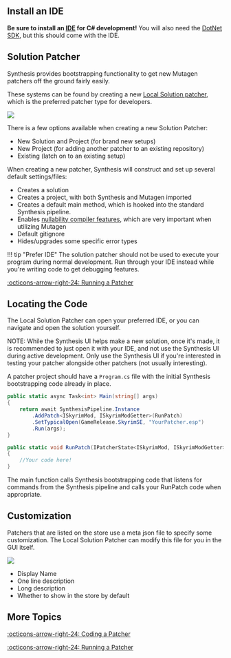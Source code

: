 ## Install an IDE
**Be sure to install an [IDE](https://visualstudio.microsoft.com/vs/community/) for C# development!** You will also need the [DotNet SDK](https://dotnet.microsoft.com/download), but this should come with the IDE.

## Solution Patcher
Synthesis provides bootstrapping functionality to get new Mutagen patchers off the ground fairly easily.

These systems can be found by creating a new [Local Solution patcher](Local-Solution.md), which is the preferred patcher type for developers.

![](https://i.imgur.com/06H1CRa.png)

There is a few options available when creating a new Solution Patcher:

- New Solution and Project (for brand new setups)
- New Project (for adding another patcher to an existing repository)
- Existing (latch on to an existing setup)

When creating a new patcher, Synthesis will construct and set up several default settings/files:

- Creates a solution
- Creates a project, with both Synthesis and Mutagen imported
- Creates a default main method, which is hooked into the standard Synthesis pipeline.
- Enables [nullability compiler features](https://github.com/Mutagen-Modding/Mutagen/wiki/Classes%2C-Interfaces%2C-and-Record-Presence#nullability-to-indicate-record-presence), which are very important when utilizing Mutagen
- Default gitignore
- Hides/upgrades some specific error types

!!! tip "Prefer IDE"
    The solution patcher should not be used to execute your program during normal development.  Run through your IDE instead while you're writing code to get debugging features.

[:octicons-arrow-right-24: Running a Patcher](Running-And-Debugging.md)

## Locating the Code
The Local Solution Patcher can open your preferred IDE, or you can navigate and open the solution yourself.

NOTE:  While the Synthesis UI helps make a new solution, once it's made, it is recommended to just open it with your IDE, and not use the Synthesis UI during active development.  Only use the Synthesis UI if you're interested in testing your patcher alongside other patchers (not usually interesting).

A patcher project should have a `Program.cs` file with the initial Synthesis bootstrapping code already in place.

```csharp
public static async Task<int> Main(string[] args)
{
    return await SynthesisPipeline.Instance
        .AddPatch<ISkyrimMod, ISkyrimModGetter>(RunPatch)
        .SetTypicalOpen(GameRelease.SkyrimSE, "YourPatcher.esp")
        .Run(args);
}

public static void RunPatch(IPatcherState<ISkyrimMod, ISkyrimModGetter> state)
{
    //Your code here!
}
```

The main function calls Synthesis bootstrapping code that listens for commands from the Synthesis pipeline and calls your RunPatch code when appropriate.

## Customization
Patchers that are listed on the store use a meta json file to specify some customization.  The Local Solution Patcher can modify this file for you in the GUI itself.

![](https://i.imgur.com/iA9DR89.png)

- Display Name
- One line description
- Long description
- Whether to show in the store by default

## More Topics

[:octicons-arrow-right-24: Coding a Patcher](Coding-a-Patcher.md)

[:octicons-arrow-right-24: Running a Patcher](Running-And-Debugging.md)
